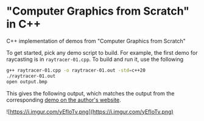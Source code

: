 # "Computer Graphics from Scratch" in C++
C++ implementation of demos from "Computer Graphics from Scratch"

To get started, pick any demo script to build. For example, the first demo for
raycasting is in `raytracer-01.cpp`. To build and run it, use the following

```bash
g++ raytracer-01.cpp -o raytracer-01.out -std=c++20
./raytracer-01.out
open output.bmp
```

This gives the following output, which matches the output from the corresponding
[demo on the author's website](https://gabrielgambetta.com/computer-graphics-from-scratch/demos/raytracer-01.html).

![https://i.imgur.com/yEfIoTv.png](https://i.imgur.com/yEfIoTv.png)